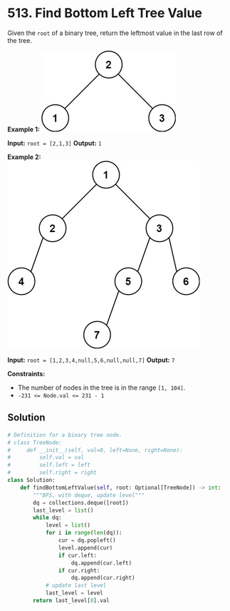 # 513. Find Bottom Left Tree Value

Given the `root` of a binary tree, return the leftmost value in the last row of the tree.

**Example 1:**
![img_29.png](../../Images/img_29.png)

**Input:** `root = [2,1,3]`
**Output:** `1`


**Example 2:**
![img_30.png](../../Images/img_30.png)

**Input:** `root = [1,2,3,4,null,5,6,null,null,7]`
**Output:** `7`
 

**Constraints:**

* The number of nodes in the tree is in the range `[1, 104]`.
* `-231 <= Node.val <= 231 - 1`

## Solution
```python
# Definition for a binary tree node.
# class TreeNode:
#     def __init__(self, val=0, left=None, right=None):
#         self.val = val
#         self.left = left
#         self.right = right
class Solution:
    def findBottomLeftValue(self, root: Optional[TreeNode]) -> int:
        """BFS, with deque, update level"""
        dq = collections.deque([root])
        last_level = list()
        while dq:
            level = list()
            for i in range(len(dq)):
                cur = dq.popleft()
                level.append(cur)
                if cur.left:
                    dq.append(cur.left)
                if cur.right:
                    dq.append(cur.right)
            # update last level
            last_level = level
        return last_level[0].val
```

